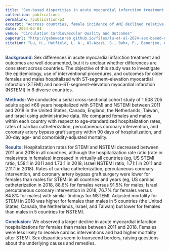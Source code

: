```yaml
---
title: "Sex-based disparities in acute myocardial infarction treatment patterns and outcomes in older adults hospitalized across 6 high-income countries"
collection: publications
permalink: /publication/p3
excerpt: "Accross countries, female incidence of AMI declined relative to males from 2011-18. Rates of surgery were lower for females and mortality was higher."
date: 2024-03-01
venue: "Circulation Cardiovascular Quality and Outcomes"
paperurl: "http://gabeweinreb.github.io/files/lu-et-al-2024-sex-based-disparities-in-acute-myocardial-infarction-treatment-patterns-and-outcomes-in-older-adults.pdf"
citation: "Lu, H., Hatfield, L. A., Al-Azazi, S., Bakx, P., Banerjee, A., Burrack, N., Chen, Y. C., Fu, C., Gordon, M., Heine, R., Huang, N., Ko, D. T., Lix, L. M., Novack, V., Pasea, L., Qiu, F., Stukel, T. A., Groot, C. a. U. D., <b>Weinreb, G. G.,</b> Landon, B. E., Cram, P. (2024). Sex-based disparities in acute myocardial infarction treatment patterns and outcomes in older adults hospitalized across 6 high-income countries: An analysis from the International Health Systems Research Collaborative. <i>Circulation Cardiovascular Quality and Outcomes,</i> 17(3)."
---
```


<b style="color:#34568b">Background:</b> Sex differences in acute myocardial infarction treatment and outcomes are well documented, but it is unclear
whether differences are consistent across countries. The objective of this study was to investigate the epidemiology, use of
interventional procedures, and outcomes for older females and males hospitalized with ST-segment–elevation myocardial
infarction (STEMI) and non–ST-segment–elevation myocardial infarction (NSTEMI) in 6 diverse countries.

<b style="color:#34568b">Methods:</b> We conducted a serial cross-sectional cohort study of 1 508 205 adults aged ≥66 years hospitalized with STEMI
and NSTEMI between 2011 and 2018 in the United States, Canada, England, the Netherlands, Taiwan, and Israel using
administrative data. We compared females and males within each country with respect to age-standardized hospitalization
rates, rates of cardiac catheterization, percutaneous coronary intervention, and coronary artery bypass graft surgery within
90 days of hospitalization, and 30-day age- and comorbidity-adjusted mortality.

<b style="color:#34568b">Results:</b> Hospitalization rates for STEMI and NSTEMI decreased between 2011 and 2018 in all countries, although the
hospitalization rate ratio (rate in males/rate in females) increased in virtually all countries (eg, US STEMI ratio, 1.58:1 in 2011
and 1.73:1 in 2018; Israel NSTEMI ratio, 1.71:1 in 2011 and 2.11:1 in 2018). Rates of cardiac catheterization, percutaneous
coronary intervention, and coronary artery bypass graft surgery were lower for females than males for STEMI in all countries
and years (eg, US cardiac catheterization in 2018, 88.6% for females versus 91.5% for males; Israel percutaneous coronary
intervention in 2018, 76.7% for females versus 84.8% for males) with similar findings for NSTEMI. Adjusted mortality for
STEMI in 2018 was higher for females than males in 5 countries (the United States, Canada, the Netherlands, Israel, and
Taiwan) but lower for females than males in 5 countries for NSTEMI.

<b style="color:#34568b">Conclusion:</b> We observed a larger decline in acute myocardial infarction hospitalizations for females than males between
2011 and 2018. Females were less likely to receive cardiac interventions and had higher mortality after STEMI. Sex disparities
seem to transcend borders, raising questions about the underlying causes and remedies.
